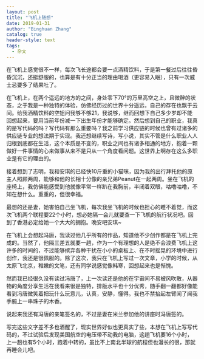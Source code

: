 ```yaml
---
layout: post
title: "飞机上随想"
date: 2019-01-31
author: "Binghuan Zhang"
catalog: true
header-style: text
tags:
  - 杂文
---
```


在飞机上感觉很不一样，每次飞长途都会要一点酒精饮料，于是第一餐过后往往昏昏沉沉，还挺舒服的，也算是有十分正当的理由喝酒（更容易入眠），只有一次威士忌要多了结果吐了。

在飞机上，在两个遥远的地方的之间，身处零下70°的万里高空之上，且微醉的状态，之于我是一种独特的体验，仿佛经历过的世界十分遥远，自己的存在也飘于云间。给我酒精饮料的空姐问我够不够21，我说够，继而回想下自己多少岁却不能回想起来，要用当前年份减一下出生年份才能够确定。然后想到自己的职业，我真的是写代码的吗？写代码有那么重要吗？我之前学习供应链的时候也曾有过诸多的供应链专业的想法期于实现。我还想继续写诗，写小说，其实不管是什么职业人人归根到底都在生活，这个本质是不变的，职业之间也有诸多相通的地方，抱着一颗做好一件事情的心来做事从来不是只从一个角度看问题。这世界上啊存在这么多职业是有它的理由的。

接着想到了志明，我和安琪的已经快10斤重的小猫咪，因为我的出行拜托他的原主人照顾两周，能够和他的长相十分像的亲兄弟Peanut在一起两周。坐在飞机的座椅上，我仿佛能感受到他就像平常一样趴在我胸前，半闭着双眼，咕噜咕噜，不知在想什么。重重的，但很幸福。

最想的还是妻，她害怕自己坐飞机，每次我坐飞机的时候也担心的睡不着觉，而这次飞机两个联程要22个小时，想必她隔一会儿就要查一下飞机的航行状况吧。回到了香港必定给她一个大大的拥抱。晚安吧安琪~

在飞机上会想起冯唐，我读过他几乎所有的作品，知道他不少创作都是在飞机上完成的。当然了，他隔三差五就要一趟，作为一个有理想的人是绝不会浪费飞机上这许多的时间的，不过能够摈弃各种干扰在小小的桌板上、在不时摇晃的环境中进行创作，我还是很佩服的。除了这次，我只在飞机上写过一次文章，小学的时候，从太原飞北京，稚嫩的文笔，还有同学说感觉像韩寒，回想起来也是惭愧。

然而我已经很久没有读过冯唐了，上一次读还是他的在宇宙间不易被风吹散，从器物的角度分享生活在我看来很是独特，排版水平也十分优秀，随手翻一翻都好像能看到冯唐微笑着把玩什么玩意儿，认真，安静，懂得。我也不禁抬起左臂闻了闻我手腕上一串珠子的木香。

说起来我还有冯唐的亲笔签名的，不过是妻在米兰参加他的讲座时冯唐签的。

写完这些文字差不多也酒醒了，现实世界好似也更真实了些，本想在飞机上写写代码的，不过试验后发现美国航空的电压带不动我的电脑，这趟飞机要16个小时，上一趟也有5个小时，跑着中转的，虽比不上南北半球的航程但也漫长的很，那就再睡会儿吧。